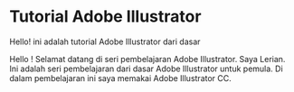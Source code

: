 # Tutorial Adobe Illustrator
Hello! ini adalah tutorial Adobe Illustrator dari dasar

Hello ! Selamat datang di seri pembelajaran Adobe Illustrator. Saya Lerian. Ini adalah seri pembelajaran dari dasar Adobe Illustrator untuk pemula. Di dalam  pembelajaran ini saya memakai Adobe Illustrator CC. 
